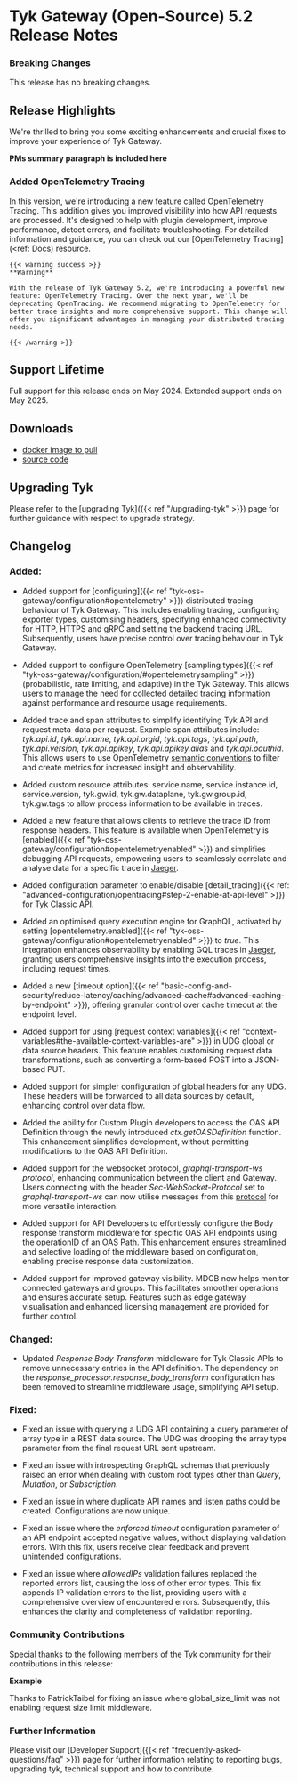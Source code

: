 # Tyk Gateway (Open-Source) 5.2 Release Notes

### Breaking Changes

This release has no breaking changes.

## Release Highlights

We're thrilled to bring you some exciting enhancements and crucial fixes to improve your experience of Tyk Gateway.

**PMs summary paragraph is included here**

### Added OpenTelemetry Tracing

In this version, we're introducing a new feature called OpenTelemetry Tracing. This addition gives you improved visibility into how API requests are processed. It's designed to help with plugin development, improve performance, detect errors, and facilitate troubleshooting. For detailed information and guidance, you can check out our [OpenTelemetry Tracing](<ref: Docs) resource.

```
{{< warning success >}}
**Warning**

With the release of Tyk Gateway 5.2, we're introducing a powerful new feature: OpenTelemetry Tracing. Over the next year, we'll be deprecating OpenTracing. We recommend migrating to OpenTelemetry for better trace insights and more comprehensive support. This change will offer you significant advantages in managing your distributed tracing needs.

{{< /warning >}}
```

## Support Lifetime

Full support for this release ends on May 2024. Extended support ends on May 2025.

## Downloads

- [docker image to pull](https://hub.docker.com/layers/tykio/tyk-gateway/v5.2.0/images/sha256-075df4d840b452bfe2aa9bad8f1c1b7ad4ee06a7f5b09d3669f866985b8e2600?tab=vulnerabilities)
- [source code](https://github.com/TykTechnologies/tyk/releases/tag/v5.1.2)

## Upgrading Tyk

Please refer to the [upgrading Tyk]({{< ref "/upgrading-tyk" >}}) page for further guidance with respect to upgrade strategy.

## Changelog

### Added:

- Added support for [configuring]({{< ref "tyk-oss-gateway/configuration#opentelemetry" >}}) distributed tracing behaviour of Tyk Gateway. This includes enabling tracing, configuring exporter types, customising headers, specifying enhanced connectivity for HTTP, HTTPS and gRPC and setting the backend tracing URL. Subsequently, users have precise control over tracing behaviour in Tyk Gateway.

- Added support to configure OpenTelemetry [sampling types]({{< ref "tyk-oss-gateway/configuration/#opentelemetrysampling" >}}) (probabilistic, rate limiting, and adaptive) in the Tyk Gateway. This allows users to manage the need for collected detailed tracing information against performance and resource usage requirements.

- Added trace and span attributes to simplify identifying Tyk API and request meta-data per request. Example span attributes include: _tyk.api.id_, _tyk.api.name_, _tyk.api.orgid_, _tyk.api.tags_, _tyk.api.path_, _tyk.api.version_, _tyk.api.apikey_, _tyk.api.apikey.alias_ and _tyk.api.oauthid_. This allows users to use OpenTelemetry [semantic conventions](https://github.com/open-telemetry/opentelemetry-specification/blob/main/specification/trace/semantic_conventions/README.md) to filter and create metrics for increased insight and observability.

- Added custom resource attributes: service.name, service.instance.id, service.version, tyk.gw.id, tyk.gw.dataplane, tyk.gw.group.id, tyk.gw.tags to allow process information to be available in traces.

- Added a new feature that allows clients to retrieve the trace ID from response headers. This feature is available when OpenTelemetry is [enabled]({{< ref "tyk-oss-gateway/configuration#opentelemetryenabled" >}}) and simplifies debugging API requests, empowering users to seamlessly correlate and analyse data for a specific trace in [Jaeger](https://www.jaegertracing.io/).

- Added configuration parameter to enable/disable [detail_tracing]({{< ref: "advanced-configuration/opentracing#step-2-enable-at-api-level" >}}) for Tyk Classic API.

- Added an optimised query execution engine for GraphQL, activated by setting [opentelemetry.enabled]({{< ref "tyk-oss-gateway/configuration#opentelemetryenabled" >}}) to _true_. This integration enhances observability by enabling GQL traces in [Jaeger](https://www.jaegertracing.io/), granting users comprehensive insights into the execution process, including request times.

- Added a new [timeout option]({{< ref "basic-config-and-security/reduce-latency/caching/advanced-cache#advanced-caching-by-endpoint" >}}), offering granular control over cache timeout at the endpoint level.

- Added support for using [request context variables]({{< ref "context-variables#the-available-context-variables-are" >}}) in UDG global or data source headers. This feature enables customising request data transformations, such as converting a form-based POST into a JSON-based PUT.

- Added support for simpler configuration of global headers for any UDG. These headers will be forwarded to all data sources by default, enhancing control over data flow.

- Added the ability for Custom Plugin developers to access the OAS API Definition through the newly introduced _ctx.getOASDefinition_ function. This enhancement simplifies development, without permitting modifications to the OAS API Definition.

- Added support for the websocket protocol, _graphql-transport-ws protocol_, enhancing communication between the client and Gateway. Users connecting with the header _Sec-WebSocket-Protocol_ set to _graphql-transport-ws_ can now utilise messages from this [protocol](https://github.com/enisdenjo/graphql-ws/blob/master/PROTOCOL.md) for more versatile interaction.

- Added support for API Developers to effortlessly configure the Body response transform middleware for specific OAS API endpoints using the operationID of an OAS Path. This enhancement ensures streamlined and selective loading of the middleware based on configuration, enabling precise response data customization.

- Added support for improved gateway visibility. MDCB now helps monitor connected gateways and groups. This facilitates smoother operations and ensures accurate setup. Features such as edge gateway visualisation and enhanced licensing management are provided for further control.


### Changed:
- Updated _Response Body Transform_ middleware for Tyk Classic APIs to remove unnecessary entries in the API definition. The dependency on the _response_processor.response_body_transform_ configuration has been removed to streamline middleware usage, simplifying API setup.


### Fixed:
- Fixed an issue with querying a UDG API containing a query parameter of array type in a REST data source. The UDG was dropping the array type parameter from the final request URL sent upstream.

- Fixed an issue with introspecting GraphQL schemas that previously raised an error when dealing with custom root types other than _Query_, _Mutation_, or _Subscription_.

- Fixed an issue in where duplicate API names and listen paths could be created. Configurations are now unique.

- Fixed an issue where the _enforced timeout_ configuration parameter of an API endpoint accepted negative values, without displaying validation errors. With this fix, users receive clear feedback and prevent unintended configurations.

- Fixed an issue where _allowedIPs_ validation failures replaced the reported errors list, causing the loss of other error types. This fix appends IP validation errors to the list, providing users with a comprehensive overview of encountered errors. Subsequently, this enhances the clarity and completeness of validation reporting.


### Community Contributions

Special thanks to the following members of the Tyk community for their contributions in this release:

**Example**

Thanks to PatrickTaibel for fixing an issue where global_size_limit was not enabling request size limit middleware.

### Further Information

Please visit our [Developer Support]({{< ref "frequently-asked-questions/faq" >}}) page for further information relating to reporting bugs, upgrading tyk, technical support and how to contribute.